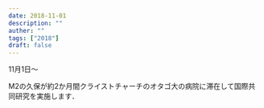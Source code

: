 ```yaml
---
date: 2018-11-01
description: ""
auther: ""
tags: ["2018"]
draft: false
---
```

11月1日～

M2の久保が約2か月間クライストチャーチのオタゴ大の病院に滞在して国際共同研究を実施します．
<!--more-->
